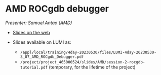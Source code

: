 # AMD ROCgdb debugger

*Presenter: Samuel Antao (AMD)*

-   [Slides on the web](https://462000265.lumidata.eu/4day-20230530/files/LUMI-4day-20230530-3_07_AMD_ROCgdb_Debugger.pdf)

-   Slides available on LUMI as:
    -   `/appl/local/training/4day-20230530/files/LUMI-4day-20230530-3_07_AMD_ROCgdb_Debugger.pdf`
    -   `/project/project_465000524/slides/AMD/session-2-rocgdb-tutorial.pdf` (temporary, for the lifetime of the project)
